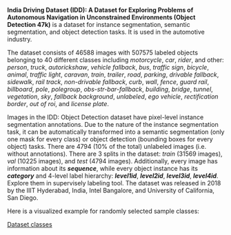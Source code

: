 **India Driving Dataset (IDD): A Dataset for Exploring Problems of Autonomous Navigation in Unconstrained Environments (Object Detection 47k)** is a dataset for instance segmentation, semantic segmentation, and object detection tasks. It is used in the automotive industry. 

The dataset consists of 46588 images with 507575 labeled objects belonging to 40 different classes including *motorcycle*, *car*, *rider*, and other: *person*, *truck*, *autorickshaw*, *vehicle fallback*, *bus*, *traffic sign*, *bicycle*, *animal*, *traffic light*, *caravan*, *train*, *trailer*, *road*, *parking*, *drivable fallback*, *sidewalk*, *rail track*, *non-drivable fallback*, *curb*, *wall*, *fence*, *guard rail*, *billboard*, *pole*, *polegroup*, *obs-str-bar-fallback*, *building*, *bridge*, *tunnel*, *vegetation*, *sky*, *fallback background*, *unlabeled*, *ego vehicle*, *rectification border*, *out of roi*, and *license plate*.

Images in the IDD: Object Detection dataset have pixel-level instance segmentation annotations. Due to the nature of the instance segmentation task, it can be automatically transformed into a semantic segmentation (only one mask for every class) or object detection (bounding boxes for every object) tasks. There are 4794 (10% of the total) unlabeled images (i.e. without annotations). There are 3 splits in the dataset: *train* (31569 images), *val* (10225 images), and *test* (4794 images). Additionally, every image has information about its ***sequence***, while every object instance has its ***category*** and 4-level label hierarchy: ***level1id***, ***level2id***, ***level3id***,  ***level4id***. Explore them in supervisely labeling tool. The dataset was released in 2018 by the IIIT Hyderabad, India, Intel Bangalore, and University of California, San Diego.

Here is a visualized example for randomly selected sample classes:

[Dataset classes](https://github.com/dataset-ninja/idd-detection/raw/main/visualizations/classes_preview.webm)

